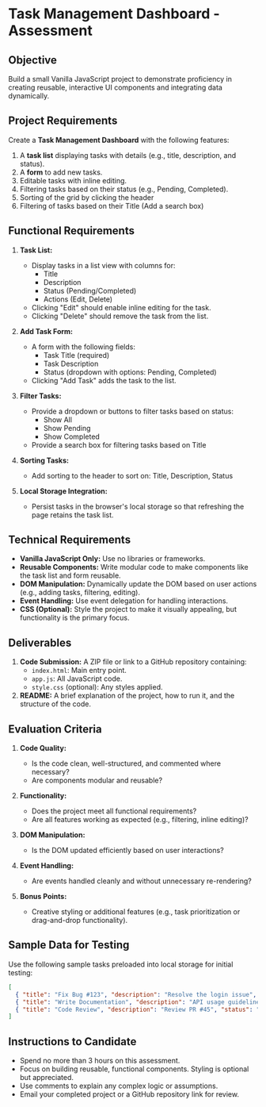 # Task Management Dashboard - Assessment

## Objective
Build a small Vanilla JavaScript project to demonstrate proficiency in creating reusable, interactive UI components and integrating data dynamically.

## Project Requirements
Create a **Task Management Dashboard** with the following features:
1. A **task list** displaying tasks with details (e.g., title, description, and status).
2. A **form** to add new tasks.
3. Editable tasks with inline editing.
4. Filtering tasks based on their status (e.g., Pending, Completed).
5. Sorting of the grid by clicking the header
6. Filtering of tasks based on their Title (Add a search box)

## Functional Requirements
1. **Task List:**
   - Display tasks in a list view with columns for:
     - Title
     - Description
     - Status (Pending/Completed)
     - Actions (Edit, Delete)
   - Clicking "Edit" should enable inline editing for the task.
   - Clicking "Delete" should remove the task from the list.

2. **Add Task Form:**
   - A form with the following fields:
     - Task Title (required)
     - Task Description
     - Status (dropdown with options: Pending, Completed)
   - Clicking "Add Task" adds the task to the list.

3. **Filter Tasks:**
   - Provide a dropdown or buttons to filter tasks based on status:
     - Show All
     - Show Pending
     - Show Completed
   - Provide a search box for filtering tasks based on Title

4. **Sorting Tasks:**
   - Add sorting to the header to sort on: Title, Description, Status

5. **Local Storage Integration:**
   - Persist tasks in the browser's local storage so that refreshing the page retains the task list.

## Technical Requirements
- **Vanilla JavaScript Only:** Use no libraries or frameworks.
- **Reusable Components:** Write modular code to make components like the task list and form reusable.
- **DOM Manipulation:** Dynamically update the DOM based on user actions (e.g., adding tasks, filtering, editing).
- **Event Handling:** Use event delegation for handling interactions.
- **CSS (Optional):** Style the project to make it visually appealing, but functionality is the primary focus.

## Deliverables
1. **Code Submission:** A ZIP file or link to a GitHub repository containing:
   - `index.html`: Main entry point.
   - `app.js`: All JavaScript code.
   - `style.css` (optional): Any styles applied.
2. **README:** A brief explanation of the project, how to run it, and the structure of the code.

## Evaluation Criteria
1. **Code Quality:**
   - Is the code clean, well-structured, and commented where necessary?
   - Are components modular and reusable?

2. **Functionality:**
   - Does the project meet all functional requirements?
   - Are all features working as expected (e.g., filtering, inline editing)?

3. **DOM Manipulation:**
   - Is the DOM updated efficiently based on user interactions?

4. **Event Handling:**
   - Are events handled cleanly and without unnecessary re-rendering?

5. **Bonus Points:**
   - Creative styling or additional features (e.g., task prioritization or drag-and-drop functionality).

## Sample Data for Testing
Use the following sample tasks preloaded into local storage for initial testing:
```json
[
  { "title": "Fix Bug #123", "description": "Resolve the login issue", "status": "Pending" },
  { "title": "Write Documentation", "description": "API usage guidelines", "status": "Completed" },
  { "title": "Code Review", "description": "Review PR #45", "status": "Pending" }
]
```

## Instructions to Candidate
- Spend no more than 3 hours on this assessment.
- Focus on building reusable, functional components. Styling is optional but appreciated.
- Use comments to explain any complex logic or assumptions.
- Email your completed project or a GitHub repository link for review.

